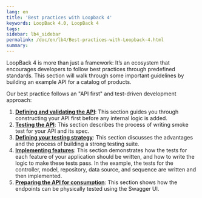 ```yaml
---
lang: en
title: 'Best practices with Loopback 4'
keywords: LoopBack 4.0, LoopBack 4
tags:
sidebar: lb4_sidebar
permalink: /doc/en/lb4/Best-practices-with-Loopback-4.html
summary:
---
```


LoopBack 4 is more than just a framework: It’s an ecosystem that encourages developers to follow best practices through predefined standards. This section will walk through some important guidelines by building an example API for a catalog of products.

Our best practice follows an "API first" and test-driven development approach:

1. [**Defining and validating the API**](./Defining-and-validating-the-API.html): This section guides you through constructing your API first before any internal logic is added.
2. [**Testing the API**](./Testing-the-API.html): This section describes the process of writing smoke test for your API and its spec.
3. [**Defining your testing strategy**](./Defining-your-testing-strategy.html): This section discusses the advantages and the process of building a strong testing suite.
4. [**Implementing features**](./Implementing-features.html): This section demonstrates how the tests for each feature of your application should be written, and how to write the logic to make these tests pass. In the example, the tests for the controller, model, repository, data source, and sequence are written and then implemented.
5. [**Preparing the API for consumption**](./Preparing-the-API-for-consumption.html): This section shows how the endpoints can be physically tested using the Swagger UI.
